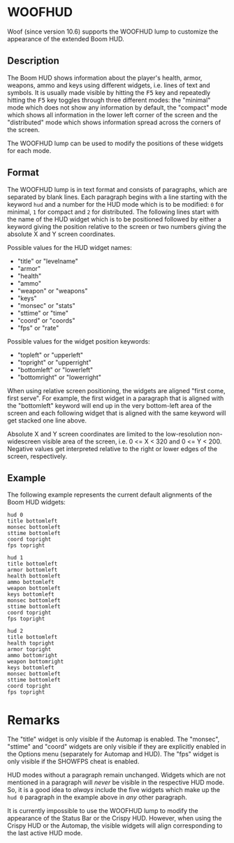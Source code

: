 # WOOFHUD

Woof (since version 10.6) supports the WOOFHUD lump to customize the appearance of the extended Boom HUD.

## Description

The Boom HUD shows information about the player's health, armor, weapons, ammo and keys using different widgets, i.e. lines of text and symbols. It is usually made visible by hitting the <kbd>F5</kbd> key and repeatedly hitting the <kbd>F5</kbd> key toggles through three different modes: the "minimal" mode which does not show any information by default, the "compact" mode which shows all information in the lower left corner of the screen and the "distributed" mode which shows information spread across the corners of the screen.

The WOOFHUD lump can be used to modify the positions of these widgets for each mode.

## Format

The WOOFHUD lump is in text format and consists of paragraphs, which are separated by blank lines. Each paragraph begins with a line starting with the keyword `hud` and a number for the HUD mode which is to be modified: `0` for minimal, `1` for compact and `2` for distributed.
The following lines start with the name of the HUD widget which is to be positioned followed by either a keyword giving the position relative to the screen or two numbers giving the absolute X and Y screen coordinates.

Possible values for the HUD widget names:

 * "title" or "levelname"
 * "armor"
 * "health"
 * "ammo"
 * "weapon" or "weapons"
 * "keys"
 * "monsec" or "stats"
 * "sttime" or "time"
 * "coord" or "coords"
 * "fps" or "rate"

Possible values for the widget position keywords:

 * "topleft" or "upperleft"
 * "topright" or "upperright"
 * "bottomleft" or "lowerleft"
 * "bottomright" or "lowerright"

When using relative screen positioning, the widgets are aligned "first come, first serve". For example, the first widget in a paragraph that is aligned with the "bottomleft" keyword will end up in the very bottom-left area of the screen and each following widget that is aligned with the same keyword will get stacked one line above.

Absolute X and Y screen coordinates are limited to the low-resolution non-widescreen visible area of the screen, i.e. 0 <= X < 320 and 0 <= Y < 200. Negative values get interpreted relative to the right or lower edges of the screen, respectively.

## Example

The following example represents the current default alignments of the Boom HUD widgets:

```
hud 0
title bottomleft
monsec bottomleft
sttime bottomleft
coord topright
fps topright

hud 1
title bottomleft
armor bottomleft
health bottomleft
ammo bottomleft
weapon bottomleft
keys bottomleft
monsec bottomleft
sttime bottomleft
coord topright
fps topright

hud 2
title bottomleft
health topright
armor topright
ammo bottomright
weapon bottomright
keys bottomleft
monsec bottomleft
sttime bottomleft
coord topright
fps topright
```

# Remarks

The "title" widget is only visible if the Automap is enabled. The "monsec", "sttime" and "coord" widgets are only visible if they are explicitly enabled in the Options menu (separately for Automap and HUD). The "fps" widget is only visible if the SHOWFPS cheat is enabled.

HUD modes without a paragraph remain unchanged. Widgets which are not mentioned in a paragraph will *never* be visible in the respective HUD mode. So, it is a good idea to *always* include the five widgets which make up the `hud 0` paragraph in the example above in *any* other paragraph.

It is currently impossible to use the WOOFHUD lump to modify the appearance of the Status Bar or the Crispy HUD. However, when using the Crispy HUD or the Automap, the visible widgets will align corresponding to the last active HUD mode.

